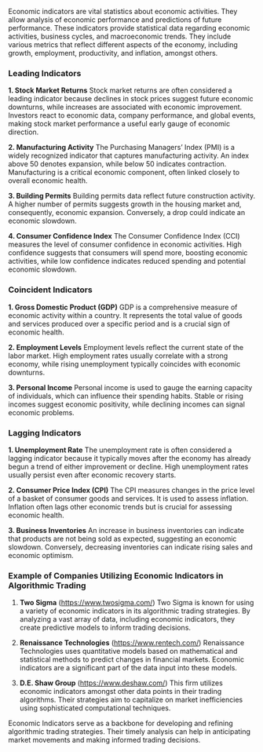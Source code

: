 Economic indicators are vital statistics about economic activities. They allow analysis of economic performance and predictions of future performance. These indicators provide statistical data regarding economic activities, business cycles, and macroeconomic trends. They include various metrics that reflect different aspects of the economy, including growth, employment, productivity, and inflation, amongst others.

### Leading Indicators

**1. Stock Market Returns**
Stock market returns are often considered a leading indicator because declines in stock prices suggest future economic downturns, while increases are associated with economic improvement. Investors react to economic data, company performance, and global events, making stock market performance a useful early gauge of economic direction.

**2. Manufacturing Activity**
The Purchasing Managers’ Index (PMI) is a widely recognized indicator that captures manufacturing activity. An index above 50 denotes expansion, while below 50 indicates contraction. Manufacturing is a critical economic component, often linked closely to overall economic health.

**3. Building Permits**
Building permits data reflect future construction activity. A higher number of permits suggests growth in the housing market and, consequently, economic expansion. Conversely, a drop could indicate an economic slowdown.

**4. Consumer Confidence Index**
The Consumer Confidence Index (CCI) measures the level of consumer confidence in economic activities. High confidence suggests that consumers will spend more, boosting economic activities, while low confidence indicates reduced spending and potential economic slowdown.

### Coincident Indicators

**1. Gross Domestic Product (GDP)**
GDP is a comprehensive measure of economic activity within a country. It represents the total value of goods and services produced over a specific period and is a crucial sign of economic health. 

**2. Employment Levels**
Employment levels reflect the current state of the labor market. High employment rates usually correlate with a strong economy, while rising unemployment typically coincides with economic downturns.

**3. Personal Income**
Personal income is used to gauge the earning capacity of individuals, which can influence their spending habits. Stable or rising incomes suggest economic positivity, while declining incomes can signal economic problems.

### Lagging Indicators

**1. Unemployment Rate**
The unemployment rate is often considered a lagging indicator because it typically moves after the economy has already begun a trend of either improvement or decline. High unemployment rates usually persist even after economic recovery starts.

**2. Consumer Price Index (CPI)**
The CPI measures changes in the price level of a basket of consumer goods and services. It is used to assess inflation. Inflation often lags other economic trends but is crucial for assessing economic health.

**3. Business Inventories**
An increase in business inventories can indicate that products are not being sold as expected, suggesting an economic slowdown. Conversely, decreasing inventories can indicate rising sales and economic optimism.

### Example of Companies Utilizing Economic Indicators in Algorithmic Trading

1. **Two Sigma** (https://www.twosigma.com/)
Two Sigma is known for using a variety of economic indicators in its algorithmic trading strategies. By analyzing a vast array of data, including economic indicators, they create predictive models to inform trading decisions.

2. **Renaissance Technologies** (https://www.rentech.com/)
Renaissance Technologies uses quantitative models based on mathematical and statistical methods to predict changes in financial markets. Economic indicators are a significant part of the data input into these models.

3. **D.E. Shaw Group** (https://www.deshaw.com/)
This firm utilizes economic indicators amongst other data points in their trading algorithms. Their strategies aim to capitalize on market inefficiencies using sophisticated computational techniques.

Economic Indicators serve as a backbone for developing and refining algorithmic trading strategies. Their timely analysis can help in anticipating market movements and making informed trading decisions.